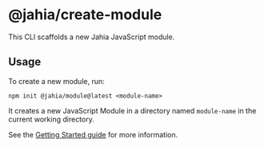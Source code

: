 # @jahia/create-module

This CLI scaffolds a new Jahia JavaScript module.

## Usage

To create a new module, run:

```
npm init @jahia/module@latest <module-name>
```

It creates a new JavaScript Module in a directory named `module-name` in the current working directory.

See the [Getting Started guide](https://github.com/Jahia/javascript-modules/tree/main/docs/1-getting-started/1-dev-environment#create-a-new-project) for more information.
